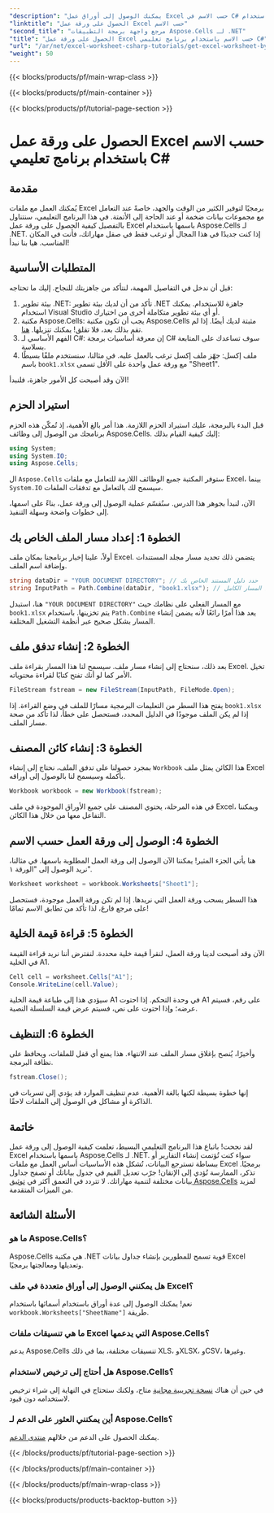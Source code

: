 ```yaml
---
"description": "يمكنك الوصول إلى أوراق عمل Excel حسب الاسم في C# مع إرشادات خطوة بخطوة، باستخدام Aspose.Cells لـ .NET لتحقيق كفاءة أفضل في الكود."
"linktitle": "الحصول على ورقة عمل Excel حسب الاسم"
"second_title": "مرجع واجهة برمجة التطبيقات Aspose.Cells لـ .NET"
"title": "الحصول على ورقة عمل Excel حسب الاسم باستخدام برنامج تعليمي C#"
"url": "/ar/net/excel-worksheet-csharp-tutorials/get-excel-worksheet-by-name-csharp-tutorial/"
"weight": 50
---
```


{{< blocks/products/pf/main-wrap-class >}}

{{< blocks/products/pf/main-container >}}

{{< blocks/products/pf/tutorial-page-section >}}

# الحصول على ورقة عمل Excel حسب الاسم باستخدام برنامج تعليمي C#

## مقدمة

يُمكنك العمل مع ملفات Excel برمجيًا لتوفير الكثير من الوقت والجهد، خاصةً عند التعامل مع مجموعات بيانات ضخمة أو عند الحاجة إلى الأتمتة. في هذا البرنامج التعليمي، سنتناول بالتفصيل كيفية الحصول على ورقة عمل Excel باسمها باستخدام Aspose.Cells لـ .NET. إذا كنت جديدًا في هذا المجال أو ترغب فقط في صقل مهاراتك، فأنت في المكان المناسب. هيا بنا نبدأ!

## المتطلبات الأساسية

قبل أن ندخل في التفاصيل المهمة، لنتأكد من جاهزيتك للنجاح. إليك ما تحتاجه:

1. بيئة تطوير .NET: تأكد من أن لديك بيئة تطوير .NET جاهزة للاستخدام. يمكنك استخدام Visual Studio أو أي بيئة تطوير متكاملة أخرى من اختيارك.
2. مكتبة Aspose.Cells: يجب أن تكون مكتبة Aspose.Cells مثبتة لديك أيضًا. إذا لم تقم بذلك بعد، فلا تقلق! يمكنك تنزيلها. [هنا](https://releases.aspose.com/cells/net/).
3. الفهم الأساسي لـ C#: إن معرفة أساسيات برمجة C# سوف تساعدك على المتابعة بسلاسة.
4. ملف إكسل: جهّز ملف إكسل ترغب بالعمل عليه. في مثالنا، سنستخدم ملفًا بسيطًا باسم `book1.xlsx` مع ورقة عمل واحدة على الأقل تسمى "Sheet1".

الآن وقد أصبحت كل الأمور جاهزة، فلنبدأ!

## استيراد الحزم

قبل البدء بالبرمجة، عليك استيراد الحزم اللازمة. هذا أمر بالغ الأهمية، إذ تُمكّن هذه الحزم برنامجك من الوصول إلى وظائف Aspose.Cells. إليك كيفية القيام بذلك:

```csharp
using System;
using System.IO;
using Aspose.Cells;
```

ال `Aspose.Cells` ستوفر المكتبة جميع الوظائف اللازمة للتعامل مع ملفات Excel، بينما `System.IO` سيسمح لك بالتعامل مع تدفقات الملفات.

الآن، لنبدأ بجوهر هذا الدرس. سنُقسّم عملية الوصول إلى ورقة عمل، بناءً على اسمها، إلى خطوات واضحة وسهلة التنفيذ.

## الخطوة 1: إعداد مسار الملف الخاص بك

أولاً، علينا إخبار برنامجنا بمكان ملف Excel. يتضمن ذلك تحديد مسار مجلد المستندات وإضافة اسم الملف.

```csharp
string dataDir = "YOUR DOCUMENT DIRECTORY"; // حدد دليل المستند الخاص بك
string InputPath = Path.Combine(dataDir, "book1.xlsx"); // الجمع لتشكيل المسار الكامل
```

هنا، استبدل `"YOUR DOCUMENT DIRECTORY"` مع المسار الفعلي على نظامك حيث `book1.xlsx` يتم تخزينها. باستخدام `Path.Combine` يعد هذا أمرًا رائعًا لأنه يضمن إنشاء المسار بشكل صحيح عبر أنظمة التشغيل المختلفة.

## الخطوة 2: إنشاء تدفق ملف

بعد ذلك، سنحتاج إلى إنشاء مسار ملف. سيسمح لنا هذا المسار بقراءة ملف Excel. تخيل الأمر كما لو أنك تفتح كتابًا لقراءة محتوياته.

```csharp
FileStream fstream = new FileStream(InputPath, FileMode.Open);
```

يفتح هذا السطر من التعليمات البرمجية مسارًا للملف في وضع القراءة. إذا `book1.xlsx` إذا لم يكن الملف موجودًا في الدليل المحدد، فستحصل على خطأ، لذا تأكد من صحة مسار الملف.

## الخطوة 3: إنشاء كائن المصنف

بمجرد حصولنا على تدفق الملف، نحتاج إلى إنشاء `Workbook` هذا الكائن يمثل ملف Excel بأكمله وسيسمح لنا بالوصول إلى أوراقه.

```csharp
Workbook workbook = new Workbook(fstream);
```

في هذه المرحلة، يحتوي المصنف على جميع الأوراق الموجودة في ملف Excel، ويمكننا التفاعل معها من خلال هذا الكائن.

## الخطوة 4: الوصول إلى ورقة العمل حسب الاسم

هنا يأتي الجزء المثير! يمكننا الآن الوصول إلى ورقة العمل المطلوبة باسمها. في مثالنا، نريد الوصول إلى "الورقة ١".

```csharp
Worksheet worksheet = workbook.Worksheets["Sheet1"];
```

هذا السطر يسحب ورقة العمل التي نريدها. إذا لم تكن ورقة العمل موجودة، فستحصل على مرجع فارغ، لذا تأكد من تطابق الاسم تمامًا!

## الخطوة 5: قراءة قيمة الخلية

الآن وقد أصبحت لدينا ورقة العمل، لنقرأ قيمة خلية محددة. لنفترض أننا نريد قراءة القيمة في الخلية A1.

```csharp
Cell cell = worksheet.Cells["A1"];
Console.WriteLine(cell.Value);
```

سيؤدي هذا إلى طباعة قيمة الخلية A1 في وحدة التحكم. إذا احتوت A1 على رقم، فسيتم عرضه؛ وإذا احتوت على نص، فسيتم عرض قيمة السلسلة النصية.

## الخطوة 6: التنظيف

وأخيرًا، يُنصح بإغلاق مسار الملف عند الانتهاء. هذا يمنع أي قفل للملفات، ويحافظ على نظافة البرمجة.

```csharp
fstream.Close();
```

إنها خطوة بسيطة لكنها بالغة الأهمية. عدم تنظيف الموارد قد يؤدي إلى تسربات في الذاكرة أو مشاكل في الوصول إلى الملفات لاحقًا.

## خاتمة

لقد نجحت! باتباع هذا البرنامج التعليمي البسيط، تعلمت كيفية الوصول إلى ورقة عمل Excel باسمها باستخدام Aspose.Cells لـ .NET. سواء كنت تُؤتمت إنشاء التقارير أو ببساطة تسترجع البيانات، تُشكل هذه الأساسيات أساس العمل مع ملفات Excel برمجيًا.
تذكر، الممارسة تُؤدي إلى الإتقان! جرّب تعديل القيم في جدول بياناتك أو تصفح جداول بيانات مختلفة لتنمية مهاراتك. لا تتردد في التعمق أكثر في [توثيق Aspose.Cells](https://reference.aspose.com/cells/net/) لمزيد من الميزات المتقدمة.

## الأسئلة الشائعة

### ما هو Aspose.Cells؟
Aspose.Cells هي مكتبة .NET قوية تسمح للمطورين بإنشاء جداول بيانات Excel وتعديلها ومعالجتها برمجيًا.

### هل يمكنني الوصول إلى أوراق متعددة في ملف Excel؟
نعم! يمكنك الوصول إلى عدة أوراق باستخدام أسمائها باستخدام `workbook.Worksheets["SheetName"]` طريقة.

### ما هي تنسيقات ملفات Excel التي يدعمها Aspose.Cells؟
يدعم Aspose.Cells تنسيقات مختلفة، بما في ذلك XLS، وXLSX، وCSV، وغيرها.

### هل أحتاج إلى ترخيص لاستخدام Aspose.Cells؟
في حين أن هناك [نسخة تجريبية مجانية](https://releases.aspose.com/) متاح، ولكنك ستحتاج في النهاية إلى شراء ترخيص لاستخدامه دون قيود.

### أين يمكنني العثور على الدعم لـ Aspose.Cells؟
يمكنك الحصول على الدعم من خلالهم [منتدى الدعم](https://forum.aspose.com/c/cells/9).

{{< /blocks/products/pf/tutorial-page-section >}}

{{< /blocks/products/pf/main-container >}}

{{< /blocks/products/pf/main-wrap-class >}}

{{< blocks/products/products-backtop-button >}}